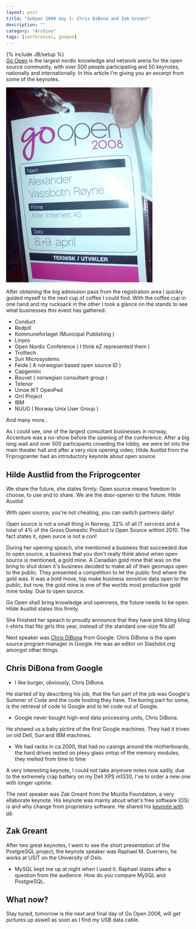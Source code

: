 ```yaml
--- 
layout: post 
title: "GoOpen 2008 day 1: Chris DiBona and Zak Greant"
description: ""
category: "Archive"
tags: [conferences, goopen]
---
```

{% include JB/setup %}  
<a href="http://www.goopen.no">Go Open</a> is the largest nordic knowledge and network arena for the open source community, with over 500 people participating and 50 keynotes, nationally and internationally. In this article I'm giving you an excerpt from some of the keynotes.

<img src="/assets/img/blog/imgc446408cc25f87021de33bd102a0c794.jpg" class="img-responsive img-thumbnail img-rounded"/>

After obtaining the big admission pass from the registration area I quickly guided myself to the next cup of coffee I could find.  With the coffee cup in one hand and my rucksack in the other I took a glance on the stands to see what businesses this event has gathered: 

* Conduct
* Redpill
* Kommuneforlaget (Municipal Publishing )
* Linpro
* Open Nordic Conference ( I think eZ represented them )
* Trolltech
* Sun Microsystems
* Feide ( A norwegian based open source ID )
* Capgemini
* Bouvet ( norwegian consultant group ) 
* Telenor
* Umoe IKT OpenPed
* Grrl Project
* IBM
* NUUG ( Norway Unix User Group )

And many more...

As I could see, one of the largest consultant businesses in norway, Accenture was a no-show before the opening of the conference. After a big long wait and over 500 participants crowding the lobby, we were let into the main theater hall and after a very nice opening video, Hilde Austlid from the Friprogcenter had an introductory keynote about open source.

## Hilde Austlid from the Friprogcenter

We share the future, she states firmly.  Open source means freedom to choose, to use and to share. We are the door-opener to the future. Hilde Austlid

With open source, you're not cheating, you can switch partners daily!

Open source is not a small thing in Norway, 32% of all IT services and a total of 4% of the  Gross Domestic Product is Open Source withint 2010. The fact states it, open surce is not a con!

During her opening speach, she mentioned a business that succeeded due to open source, a business that you don't really think about when open source is mentioned, a gold mine. A Canadian gold mine that was on the bring to shut down it's business decided to make all of their geomaps open to the public. They presented a competition to let the public find where the gold was. It was a bold move, top make business sensitive data open to the public, but now, the gold mine is one of the worlds most productive gold mine today. Due to open source.

Go Open shall bring knowledge and openness, the future needs to be open. Hilde Austlid states this firmly.

She finished her speach to proudly announce that they have pink bling bling t-shirts that fits girls this year,  instead of the standard one-size fits all!

Next speaker was <a href="http://en.wikipedia.org/wiki/Chris_DiBona">Chris DiBona</a> from Google. Chris DiBona is the open source program manager in Google. He was an editor on Slashdot.org amongst other things. 

## Chris DiBona from Google

- I like burger, obviously, Chris DiBona.

He started of by describing his job, that the fun part of the job was Google's Summer of Code and the code hosting  they have. The boring part for some, is the retrieval of code to Google and to let code out of Google. 

- Google never bought high-end data processing units, Chris DiBona.

He showed us a baby pictire of the first Google machines. They had it triven on old Dell, Sun and IBM machines. 

- We had racks in ca 2000, that had no casings around the motherboards, the hard drives rested on plexy glass ontop of the memory modules, they melted from time to time

A very interesting keynote, I could not take anymore notes now sadly, due to the extremely crap battery on my Dell XPS m1330, I've to order a new one with longer uptime. 

The next speaker was Zak Greant from the Mozilla Foundation, a very ellaborate keynote. His keynote was mainly about what's free software (OS) is and why change from proprietary software. He shared his <a href="http://zak.greant.com/go-open/">keynote with us</a>. 

## Zak Greant

After two great keynotes, I went to see the short presentation of the PostgreSQL project, the keynote speaker was Raphael M. Guerrero, he works at USIT on the University of Oslo.

- MySQL kept me up at night when I used it. Raphael states after a question from the audience: How do you compare MySQL and PostgreSQL.

## What now?

Stay tuned, tomorrow is the next and final day of Go Open 2008, will get pictures up aswell as soon as I find my USB data cable.